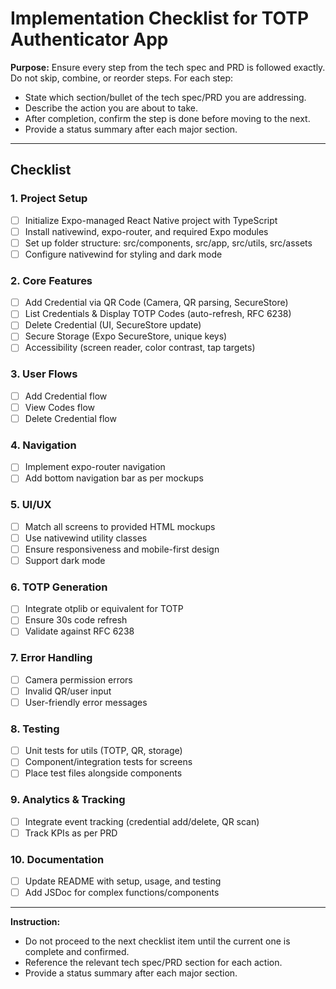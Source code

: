 # Implementation Checklist for TOTP Authenticator App

**Purpose:** Ensure every step from the tech spec and PRD is followed exactly. Do not skip, combine, or reorder steps. For each step:
- State which section/bullet of the tech spec/PRD you are addressing.
- Describe the action you are about to take.
- After completion, confirm the step is done before moving to the next.
- Provide a status summary after each major section.

---

## Checklist

### 1. Project Setup
- [ ] Initialize Expo-managed React Native project with TypeScript
- [ ] Install nativewind, expo-router, and required Expo modules
- [ ] Set up folder structure: src/components, src/app, src/utils, src/assets
- [ ] Configure nativewind for styling and dark mode

### 2. Core Features
- [ ] Add Credential via QR Code (Camera, QR parsing, SecureStore)
- [ ] List Credentials & Display TOTP Codes (auto-refresh, RFC 6238)
- [ ] Delete Credential (UI, SecureStore update)
- [ ] Secure Storage (Expo SecureStore, unique keys)
- [ ] Accessibility (screen reader, color contrast, tap targets)

### 3. User Flows
- [ ] Add Credential flow
- [ ] View Codes flow
- [ ] Delete Credential flow

### 4. Navigation
- [ ] Implement expo-router navigation
- [ ] Add bottom navigation bar as per mockups

### 5. UI/UX
- [ ] Match all screens to provided HTML mockups
- [ ] Use nativewind utility classes
- [ ] Ensure responsiveness and mobile-first design
- [ ] Support dark mode

### 6. TOTP Generation
- [ ] Integrate otplib or equivalent for TOTP
- [ ] Ensure 30s code refresh
- [ ] Validate against RFC 6238

### 7. Error Handling
- [ ] Camera permission errors
- [ ] Invalid QR/user input
- [ ] User-friendly error messages

### 8. Testing
- [ ] Unit tests for utils (TOTP, QR, storage)
- [ ] Component/integration tests for screens
- [ ] Place test files alongside components

### 9. Analytics & Tracking
- [ ] Integrate event tracking (credential add/delete, QR scan)
- [ ] Track KPIs as per PRD

### 10. Documentation
- [ ] Update README with setup, usage, and testing
- [ ] Add JSDoc for complex functions/components

---

**Instruction:**
- Do not proceed to the next checklist item until the current one is complete and confirmed.
- Reference the relevant tech spec/PRD section for each action.
- Provide a status summary after each major section.
